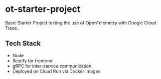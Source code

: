 # ot-starter-project

Basic Starter Project testing the use of OpenTelemetry with Google Cloud Trace.

## Tech Stack

- Node
- Restify for frontend
- gRPC for inter-service communication
- Deployed on Cloud Run via Docker images
